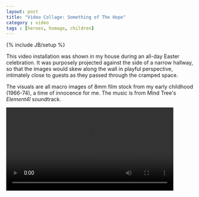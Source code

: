 ```yaml
---
layout: post
title: "Video Collage: Something of The Hope"
category : video
tags : [heroes, homage, children]
---
```

{% include JB/setup %}

This video installation was shown in my house during an all-day Easter celebration. It was purposely projected against the side of a narrow hallway, so that the images would skew along the wall in playful perspective, intimately close to guests as they passed through the cramped space. 

The visuals are all macro images of 8mm film stock from my early childhood (1966-74), a time of innocence for me. The music is from Mind Tree's *Element4l* soundtrack.

<video controls="controls" width="450" name="Something of The Hope" src="/assets/some-hope.mov"></video>



